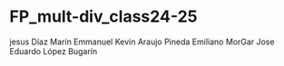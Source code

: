 # FP_mult-div_class24-25

jesus
Díaz Marín Emmanuel
Kevin Araujo Pineda
Emiliano MorGar
Jose Eduardo López Bugarín

